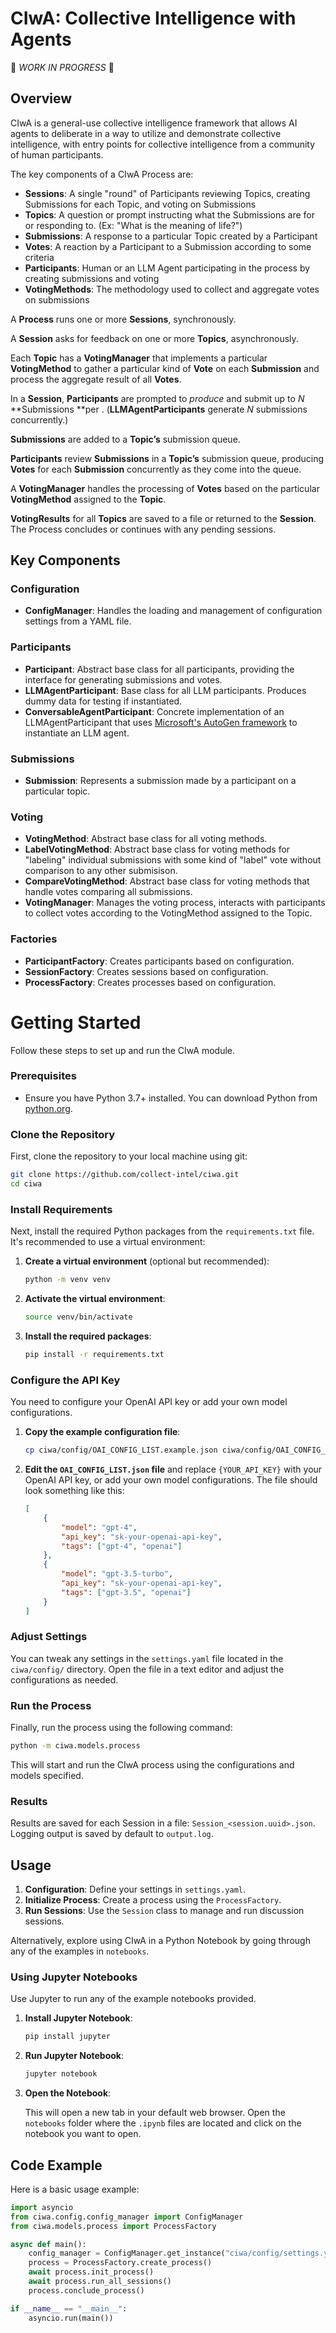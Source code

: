 # CIwA: Collective Intelligence with Agents
🚧 _WORK IN PROGRESS_ 🚧

## Overview
CIwA is a general-use collective intelligence framework that allows AI agents to deliberate in a way to utilize and demonstrate collective intelligence, with entry points for collective intelligence from a community of human participants.

The key components of a CIwA Process are:
- **Sessions**: A single "round" of Participants reviewing Topics, creating Submissions for each Topic, and voting on Submissions
- **Topics**: A question or prompt instructing what the Submissions are for or responding to. (Ex: "What is the meaning of life?")
- **Submissions**: A response to a particular Topic created by a Participant
- **Votes**: A reaction by a Participant to a Submission according to some criteria
- **Participants**: Human or an LLM Agent participating in the process by creating submissions and voting
- **VotingMethods**: The methodology used to collect and aggregate votes on submissions

A **Process** runs one or more **Sessions**, synchronously.

A **Session** asks for feedback on one or more **Topics**, asynchronously.

Each **Topic** has a **VotingManager** that implements a particular **VotingMethod** to gather a particular kind of **Vote** on each **Submission** and process the aggregate result of all **Votes**.

In a **Session**, **Participants** are prompted to _produce_ and submit up to _N_ **Submissions **per . (**LLMAgentParticipants** generate _N_ submissions concurrently.)

**Submissions** are added to a **Topic’s** submission queue.

**Participants** review **Submissions** in a **Topic’s** submission queue, producing **Votes** for each **Submission** concurrently as they come into the queue.

A **VotingManager** handles the processing of **Votes** based on the particular **VotingMethod** assigned to the **Topic**.

**VotingResults** for all **Topics** are saved to a file or returned to the **Session**. The Process concludes or continues with any pending sessions.


## Key Components

### Configuration
- **ConfigManager**: Handles the loading and management of configuration settings from a YAML file.

### Participants
- **Participant**: Abstract base class for all participants, providing the interface for generating submissions and votes.
- **LLMAgentParticipant**: Base class for all LLM participants. Produces dummy data for testing if instantiated.
- **ConversableAgentParticipant**: Concrete implementation of an LLMAgentParticipant that uses [Microsoft's AutoGen framework]([url](https://microsoft.github.io/autogen/)) to instantiate an LLM agent.

### Submissions
- **Submission**: Represents a submission made by a participant on a particular topic.

### Voting
- **VotingMethod**: Abstract base class for all voting methods.
- **LabelVotingMethod**: Abstract base class for voting methods for "labeling" individual submissions with some kind of "label" vote without comparison to any other submisison.
- **CompareVotingMethod**: Abstract base class for voting methods that handle votes comparing all submissions.
- **VotingManager**: Manages the voting process, interacts with participants to collect votes according to the VotingMethod assigned to the Topic.

### Factories
- **ParticipantFactory**: Creates participants based on configuration.
- **SessionFactory**: Creates sessions based on configuration.
- **ProcessFactory**: Creates processes based on configuration.


# Getting Started

Follow these steps to set up and run the CIwA module.

### Prerequisites

- Ensure you have Python 3.7+ installed. You can download Python from [python.org](https://www.python.org/downloads/).

### Clone the Repository

First, clone the repository to your local machine using git:

```bash
git clone https://github.com/collect-intel/ciwa.git
cd ciwa
```

### Install Requirements

Next, install the required Python packages from the `requirements.txt` file. It's recommended to use a virtual environment:

1. **Create a virtual environment** (optional but recommended):

    ```bash
    python -m venv venv
    ```

2. **Activate the virtual environment**:

    ```bash
    source venv/bin/activate
    ```

3. **Install the required packages**:

    ```bash
    pip install -r requirements.txt
    ```

### Configure the API Key

You need to configure your OpenAI API key or add your own model configurations.

1. **Copy the example configuration file**:

    ```bash
    cp ciwa/config/OAI_CONFIG_LIST.example.json ciwa/config/OAI_CONFIG_LIST.json
    ```

2. **Edit the `OAI_CONFIG_LIST.json` file** and replace `{YOUR_API_KEY}` with your OpenAI API key, or add your own model configurations. The file should look something like this:

    ```json
    [
        {
            "model": "gpt-4",
            "api_key": "sk-your-openai-api-key",
            "tags": ["gpt-4", "openai"]
        },
        {
            "model": "gpt-3.5-turbo",
            "api_key": "sk-your-openai-api-key",
            "tags": ["gpt-3.5", "openai"]
        }
    ]
    ```

### Adjust Settings

You can tweak any settings in the `settings.yaml` file located in the `ciwa/config/` directory. Open the file in a text editor and adjust the configurations as needed.

### Run the Process

Finally, run the process using the following command:

```bash
python -m ciwa.models.process
```

This will start and run the CIwA process using the configurations and models specified.

### Results
Results are saved for each Session in a file: `Session_<session.uuid>.json`.
Logging output is saved by default to `output.log`.


## Usage
1. **Configuration**: Define your settings in `settings.yaml`.
2. **Initialize Process**: Create a process using the `ProcessFactory`.
3. **Run Sessions**: Use the `Session` class to manage and run discussion sessions.

Alternatively, explore using CIwA in a Python Notebook by going through any of the examples in `notebooks`.

### Using Jupyter Notebooks
Use Jupyter to run any of the example notebooks provided.

1. **Install Jupyter Notebook**:

    ```bash
    pip install jupyter
    ```

2. **Run Jupyter Notebook**:

    ```bash
    jupyter notebook
    ```

3. **Open the Notebook**:

    This will open a new tab in your default web browser. Open the `notebooks` folder where the `.ipynb` files are located and click on the notebook you want to open.


## Code Example

Here is a basic usage example:

```python
import asyncio
from ciwa.config.config_manager import ConfigManager
from ciwa.models.process import ProcessFactory

async def main():
    config_manager = ConfigManager.get_instance("ciwa/config/settings.yaml")
    process = ProcessFactory.create_process()
    await process.init_process()
    await process.run_all_sessions()
    process.conclude_process()

if __name__ == "__main__":
    asyncio.run(main())
